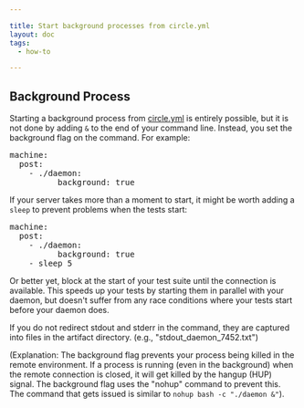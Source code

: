 ```yaml
---

title: Start background processes from circle.yml
layout: doc
tags:
  - how-to

---
```

## Background Process

Starting a background process from [circle.yml](/docs/configuration)
is entirely possible, but it is not done by adding `&`
to the end of your command line. Instead, you set the background flag on the command.  For example:

<pre>
machine:
  post:
    - ./daemon:
          background: true
</pre>

If your server takes more than a moment to start, it might be worth adding a
`sleep` to prevent problems when the tests start:

<pre>
machine:
  post:
    - ./daemon:
          background: true
    - sleep 5
</pre>

Or better yet, block at the start of your test suite until the
connection is available.  This speeds up your tests by starting them
in parallel with your daemon, but doesn't suffer from any race
conditions where your tests start before your daemon does.

If you do not redirect stdout and stderr in the command, they are captured
into files in the artifact directory.  (e.g., "stdout_daemon_7452.txt")

(Explanation: The background flag prevents your process being killed
in the remote environment.  If a process is running (even in the
background) when the remote connection is closed, it will get killed
by the hangup (HUP) signal.  The background flag uses the "nohup"
command to prevent this.  The command that gets issued is similar to
`nohup bash -c "./daemon &"`).
